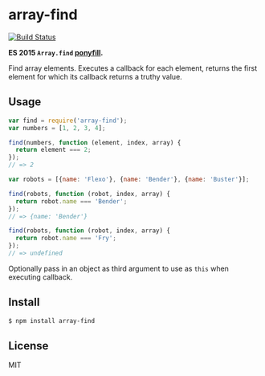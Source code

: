 # array-find

[![Build Status](https://travis-ci.org/stefanduberg/array-find.svg?branch=master)](https://travis-ci.org/stefanduberg/array-find)

**ES 2015 `Array.find` [ponyfill](https://ponyfill.com).**

Find array elements. Executes a callback for each element, returns the first element for which its callback returns a truthy value.

## Usage

```javascript
var find = require('array-find');
var numbers = [1, 2, 3, 4];

find(numbers, function (element, index, array) {
  return element === 2;
});
// => 2

var robots = [{name: 'Flexo'}, {name: 'Bender'}, {name: 'Buster'}];

find(robots, function (robot, index, array) {
  return robot.name === 'Bender';
});
// => {name: 'Bender'}

find(robots, function (robot, index, array) {
  return robot.name === 'Fry';
});
// => undefined
```

Optionally pass in an object as third argument to use as `this` when executing callback.

## Install

```bash
$ npm install array-find
```

## License
MIT
